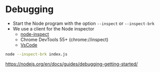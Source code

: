 # Debugging

* Start the Node program with the option `--inspect` or `--inspect-brk`
* We use a client for the Node inspector
    * [node-inspect](https://github.com/nodejs/node-inspect)
    * Chrome DevTools 55+ (chrome://inspect)
    * [VsCode](https://code.visualstudio.com/docs/nodejs/nodejs-debugging)

```bash
node --inspect-brk index.js
```

https://nodejs.org/en/docs/guides/debugging-getting-started/
<!-- .element: class="credits" -->

